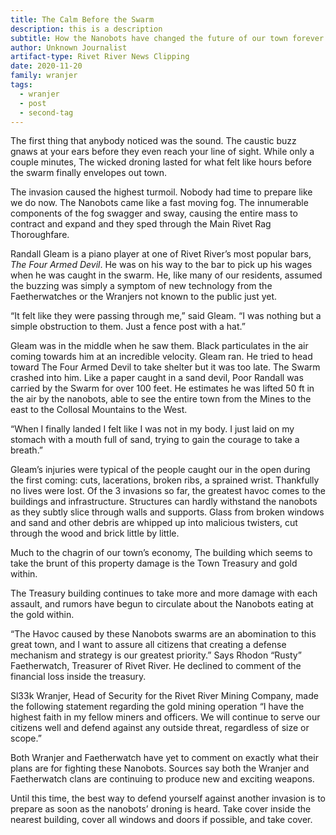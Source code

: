 ```yaml
---
title: The Calm Before the Swarm
description: this is a description
subtitle: How the Nanobots have changed the future of our town forever
author: Unknown Journalist
artifact-type: Rivet River News Clipping
date: 2020-11-20
family: wranjer
tags:
  - wranjer
  - post
  - second-tag
---
```


The first thing that anybody noticed was the sound. The caustic buzz gnaws at your ears before they even reach your line of sight. While only a couple minutes, The wicked droning lasted for what felt like hours before the swarm finally envelopes out town.

The invasion caused the highest turmoil. Nobody had time to prepare like we do now. The Nanobots came like a fast moving fog. The innumerable components of the fog swagger and sway, causing the entire mass to contract and expand and they sped through the Main Rivet Rag Thoroughfare.

Randall Gleam is a piano player at one of Rivet River’s most popular bars, _The Four Armed Devil_. He was on his way to the bar to pick up his wages when he was caught in the swarm. He, like many of our residents, assumed the buzzing was simply a symptom of new technology from the Faetherwatches or the Wranjers not known to the public just yet.

“It felt like they were passing through me,” said Gleam. “I was nothing but a simple obstruction to them. Just a fence post with a hat.”

Gleam was in the middle when he saw them. Black particulates in the air coming towards him at an incredible velocity. Gleam ran. He tried to head toward The Four Armed Devil to take shelter but it was too late. The Swarm crashed into him. Like a paper caught in a sand devil, Poor Randall was carried by the Swarm for over 100 feet. He estimates he was lifted 50 ft in the air by the nanobots, able to see the entire town from the Mines to the east to the Collosal Mountains to the West.

“When I finally landed I felt like I was not in my body. I just laid on my stomach with a mouth full of sand, trying to gain the courage to take a breath.”

Gleam’s injuries were typical of the people caught our in the open during the first coming: cuts, lacerations, broken ribs, a sprained wrist. Thankfully no lives were lost. Of the 3 invasions so far, the greatest havoc comes to the buildings and infrastructure. Structures can hardly withstand the nanobots as they subtly slice through walls and supports. Glass from broken windows and sand and other debris are whipped up into malicious twisters, cut through the wood and brick little by little.

Much to the chagrin of our town’s economy, The building which seems to take the brunt of this property damage is the Town Treasury and gold within.

The Treasury building continues to take more and more damage with each assault, and rumors have begun to circulate about the Nanobots eating at the gold within.

“The Havoc caused by these Nanobots swarms are an abomination to this great town, and I want to assure all citizens that creating a defense mechanism and strategy is our greatest priority.” Says Rhodon “Rusty” Faetherwatch, Treasurer of Rivet River. He declined to comment of the financial loss inside the treasury.

Sl33k Wranjer, Head of Security for the Rivet River Mining Company, made the following statement regarding the gold mining operation “I have the highest faith in my fellow miners and officers. We will continue to serve our citizens well and defend against any outside threat, regardless of size or scope.”

Both Wranjer and Faetherwatch have yet to comment on exactly what their plans are for fighting these Nanobots. Sources say both the Wranjer and Faetherwatch clans are continuing to produce new and exciting weapons.

Until this time, the best way to defend yourself against another invasion is to prepare as soon as the nanobots’ droning is heard. Take cover inside the nearest building, cover all windows and doors if possible, and take cover.
